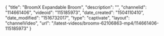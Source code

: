 {
    "title": "BroomX Expandable Broom",
    "description": "",
    "channelid": "114661406",
    "videoid": "115185973",
    "date_created": "1504110410",
    "date_modified": "1516732017",
    "type": "captivate",
    "layout": "channelVideo",
    "url": "\/latest-videos\/broomx-62106863-mp4\/114661406-115185973"
}